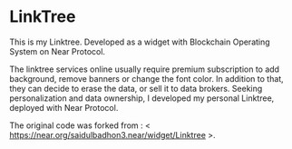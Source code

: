 # LinkTree
This is my Linktree. Developed as a widget with Blockchain Operating System on Near Protocol. 

The linktree services online usually require premium subscription to add background, remove banners or change the font color. In addition to that, they can decide to erase the data, or sell it to data brokers. Seeking personalization and data ownership, I developed my personal Linktree, deployed with Near Protocol.

The original code was forked from : < https://near.org/saidulbadhon3.near/widget/Linktree >. 

